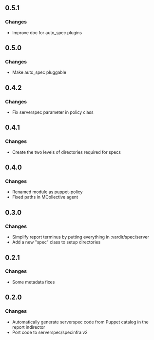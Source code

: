 ## 0.5.1
### Changes

* Improve doc for auto_spec plugins

## 0.5.0
### Changes

* Make auto_spec pluggable

## 0.4.2
### Changes

* Fix serverspec parameter in policy class

## 0.4.1
### Changes

* Create the two levels of directories required for specs

## 0.4.0
### Changes

* Renamed module as puppet-policy
* Fixed paths in MCollective agent

## 0.3.0
### Changes

* Simplify report terminus by putting everything in :vardir/spec/server
* Add a new "spec" class to setup directories

## 0.2.1
### Changes

* Some metadata fixes

## 0.2.0
### Changes

* Automatically generate serverspec code from Puppet catalog in the report indirector
* Port code to serverspec/specinfra v2
